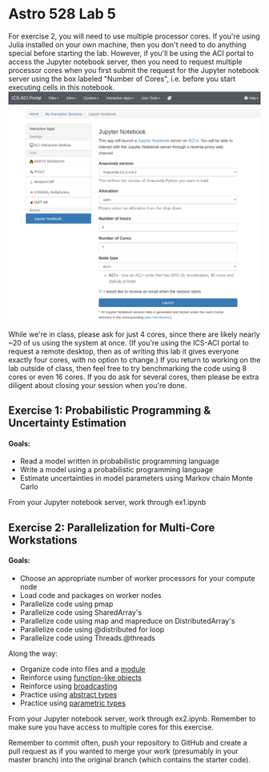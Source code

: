 # Astro 528 Lab 5

For exercise 2, you will need to use multiple processor cores.  If you're using Julia installed on your own machine, then you don't need to do anything special before starting the lab. 
However, if you'll be using the ACI portal to access the Jupyter notebook server, then you need to request multiple processor cores when you first submit the request for the Jupyter notebook server using the box labeled "Number of Cores", i.e. before you start executing cells in this notebook. 
![screen shot showing how to request multiple cores](images/portal_screenshot.png)

While we're in class, please ask for just 4 cores, since there are likely nearly ~20 of us using the system at once. (If you're using the ICS-ACI portal to request a remote desktop, then as of writing this lab it gives everyone exactly four cores, with no option to change.)
If you return to working on the lab outside of class, then feel free to try benchmarking the code using 8 cores or even 16 cores. If you do ask for several cores, then please be extra diligent about closing your session when you're done.


## Exercise 1:  Probabilistic Programming & Uncertainty Estimation
#### Goals:  
- Read a model written in probabilistic programming language
- Write a model using a probabilistic programming language
- Estimate uncertainties in model parameters using Markov chain Monte Carlo 

From your Jupyter notebook server, work through ex1.ipynb

## Exercise 2:  Parallelization for Multi-Core Workstations 
#### Goals: 
- Choose an appropriate number of worker processors for your compute node
- Load code and packages on worker nodes
- Parallelize code using pmap 
- Parallelize code using SharedArray's
- Parallelize code using map and mapreduce on DistributedArray's
- Parallelize code using @distributed for loop
- Parallelize code using Threads.@threads

Along the way: 
- Organize code into files and a [module](https://docs.julialang.org/en/v1/manual/modules/index.html)
- Reinforce using  [function-like objects](https://docs.julialang.org/en/v1/manual/methods/#Function-like-objects-1)
- Reinforce using [broadcasting](https://docs.julialang.org/en/v1/base/arrays/#Broadcast-and-vectorization-1)
- Practice using [abstract types](https://docs.julialang.org/en/v1/manual/types/#Abstract-Types-1)
- Practice using [parametric types](https://docs.julialang.org/en/v1/manual/types/#Parametric-Types-1)

From your Jupyter notebook server, work through ex2.ipynb.  Remember to make sure you have access to multiple cores for this exercise.  

Remember to commit often, push your repository to GitHub and create a pull request as if you wanted to merge your work (presumably in your master branch) into the original branch (which contains the starter code). 

